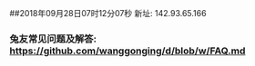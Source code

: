 ##2018年09月28日07时12分07秒 新址: 142.93.65.166
### 兔友常见问题及解答: https://github.com/wanggonging/d/blob/w/FAQ.md
